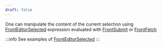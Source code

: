 ```yaml
---
draft: false
---
```

One can manipulate the content of the current selection using [FrontEditorSelected](frontend/Reference/Interpreter/FrontEditorSelected.md) expression evaluated with [FrontSubmit](frontend/Reference/Frontend%20IO/FrontSubmit.md) or [FrontFetch](frontend/Reference/Frontend%20IO/FrontFetch.md)

:::info
See examples of [FrontEditorSelected](frontend/Reference/Interpreter/FrontEditorSelected.md)
:::
